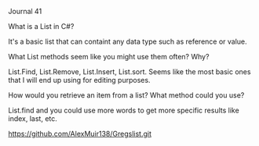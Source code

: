 Journal 41

What is a List in C#?

It's a basic list that can containt any data type such as reference or value.

What List methods seem like you might use them often? Why?

List.Find, List.Remove, List.Insert, List.sort. Seems like the most basic ones that I will end up using for editing purposes.

How would you retrieve an item from a list? What method could you use?

List.find and you could use more words to get more specific results like index, last, etc.

https://github.com/AlexMuir138/Gregslist.git